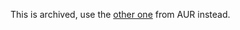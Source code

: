 This is archived, use the [other one](https://aur.archlinux.org/packages/brother-dcpt420w) from AUR instead.
